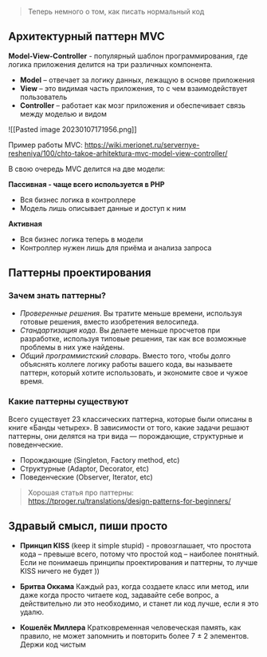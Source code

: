 > Теперь немного о том, как писать нормальный код

## Архитектурный паттерн MVC

**Model-View-Controller** - популярный шаблон программирования, где логика приложения делится на три различных компонента.

- **Model** – отвечает за логику данных, лежащую в основе приложения
- **View** – это видимая часть приложения, то с чем взаимодействует пользователь
- **Controller** – работает как мозг приложения и обеспечивает связь между моделью и видом

![[Pasted image 20230107171956.png]]

Пример работы MVC: https://wiki.merionet.ru/servernye-resheniya/100/chto-takoe-arhitektura-mvc-model-view-controller/

В свою очередь MVC делится на две модели:

**Пассивная - чаще всего используется в PHP**
- Вся бизнес логика в контроллере
- Модель лишь описывает данные и доступ к ним

**Активная**
- Вся бизнес логика теперь в модели
- Контроллер нужен лишь для приёма и анализа запроса



## Паттерны проектирования

### Зачем знать паттерны?
- _Проверенные решения_. Вы тратите меньше времени, используя готовые решения, вместо изобретения велосипеда.
- _Стандартизация кода_. Вы делаете меньше просчетов при разработке, используя типовые решения, так как все возможные проблемы в них уже найдены.
- _Общий программистский словарь_. Вместо того, чтобы долго объяснять коллеге логику работы вашего кода, вы называете паттерн, который хотите использовать, и экономите свое и чужое время.

### Какие паттерны существуют

Всего существует 23 классических паттерна, которые были описаны в книге «Банды четырех». В зависимости от того, какие задачи решают паттерны, они делятся на три вида — порождающие, структурные и поведенческие.

- Порождающие (Singleton, Factory method, etc)
- Структурные (Adaptor, Decorator, etc)
- Поведенческие (Observer, Iterator, etc)

> Хорошая статья про паттерны: 
> https://tproger.ru/translations/design-patterns-for-beginners/

## Здравый смысл, пиши просто
- **Принцип KISS**
(keep it simple stupid) - провозглашает, что простота кода – превыше всего, потому что простой код – наиболее понятный. Если не понимаешь принципы проектирования и паттерны, то лучше KISS ничего не будет ))

- **Бритва Оккама**
Каждый раз, когда создаете класс или метод, или даже когда просто читаете код, задавайте себе вопрос, а действительно ли это необходимо, и станет ли код лучше, если я это удалю.

- **Кошелёк Миллера**
Кратковременная человеческая память, как правило, не может запомнить и повторить более 7 ± 2 элементов. Держи код чистым